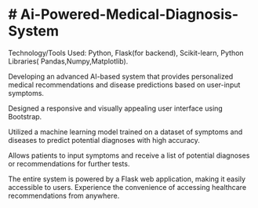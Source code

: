 #  **# Ai-Powered-Medical-Diagnosis-System**

Technology/Tools Used: Python, Flask(for backend), Scikit-learn, Python Libraries( Pandas,Numpy,Matplotlib).

Developing an advanced AI-based system that provides personalized medical recommendations and disease predictions based on user-input symptoms. 

Designed a responsive and visually appealing user interface using Bootstrap.

Utilized a machine learning model trained on a dataset of symptoms and diseases to predict potential diagnoses with high accuracy.

Allows patients to input symptoms and receive a list of potential diagnoses or recommendations for further tests.

The entire system is powered by a Flask web application, making it easily accessible to users. Experience the convenience of accessing healthcare recommendations from anywhere. 

